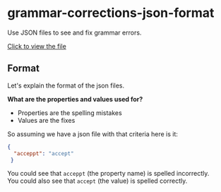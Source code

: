 # grammar-corrections-json-format
Use JSON files to see and fix grammar errors.

[Click to view the file](./main.json)

## Format
Let's explain the format of the json files.

**What are the properties and values used for?**

- Properties are the spelling mistakes
- Values are the fixes

So assuming we have a json file with that criteria here is it:

```json
{
  "acceppt": "accept"
 }
```

You could see that `acceppt` (the property name) is spelled incorrectly.  
You could also see that `accept` (the value) is spelled correctly.

